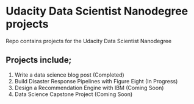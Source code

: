 # Udacity Data Scientist Nanodegree projects
Repo contains projects for the Udacity Data Scientist Nanodegree


## Projects include;
1. Write a data science blog post (Completed)
2. Build Disaster Response Pipelines with Figure Eight (In Progress)
3. Design a Recommendation Engine with IBM (Coming Soon)
4. Data Science Capstone Project (Coming Soon)

